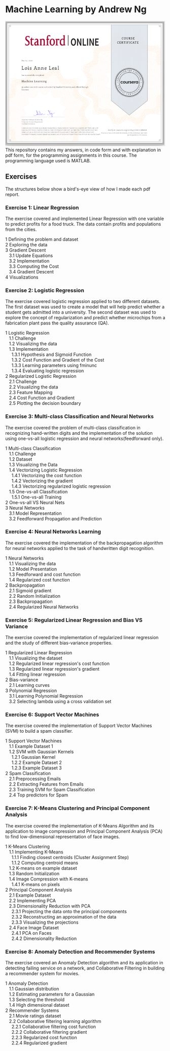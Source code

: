# Machine Learning by Andrew Ng 
![Scholarship Email](/assets/ml-cert.png)
This repository contains my answers, in code form and with explanation in pdf form, for the programming assignments in this course. The programming language used is MATLAB.

## Exercises 
The structures below show a bird's-eye view of how I made each pdf report.

### Exercise 1: Linear Regression
The exercise covered and implemented Linear Regression with one variable to predict profits for a food truck. 
The data contain profits and populations from the cities.

1 Defining the problem and dataset <br>
2 Exploring the data <br>
3 Gradient Descent <br>
&nbsp;&nbsp; 3.1 Update Equations <br>
&nbsp;&nbsp; 3.2 Implementation <br>
&nbsp;&nbsp; 3.3 Computing the Cost <br>
&nbsp;&nbsp; 3.4 Gradient Descent <br>
4 Visualizations <br>

### Exercise 2: Logistic Regression
The exercise covered logistic regression applied to two different datasets. The first dataset was used to create a model that will help predict whether a student gets admitted into a university. The second dataset was used to explore the concept of regularization and predict whether microchips from a fabrication plant pass the quality assurance (QA).

1 Logistic Regression <br>
&nbsp;&nbsp; 1.1 Challenge <br>
&nbsp;&nbsp; 1.2 Visualizing the data <br>
&nbsp;&nbsp; 1.3 Implementation <br>
&nbsp;&nbsp;&nbsp;&nbsp; 1.3.1 Hypothesis and Sigmoid Function <br>
&nbsp;&nbsp;&nbsp;&nbsp; 1.3.2 Cost Function and Gradient of the Cost <br>
&nbsp;&nbsp;&nbsp;&nbsp; 1.3.3 Learning parameters using fminunc <br>
&nbsp;&nbsp;&nbsp;&nbsp; 1.3.4 Evaluating logistic regression <br>
2 Regularized Logistic Regression <br>
&nbsp;&nbsp; 2.1 Challenge <br>
&nbsp;&nbsp; 2.2 Visualizing the data <br>
&nbsp;&nbsp; 2.3 Feature Mapping <br>
&nbsp;&nbsp; 2.4 Cost Function and Gradient <br>
&nbsp;&nbsp; 2.5 Plotting the decision boundary <br>

### Exercise 3: Multi-class Classification and Neural Networks
The exercise covered the problem of multi-class classification in recognizing hand-written digits and the implementation of the solution using one-vs-all logistic regression and neural networks(feedforward only). 

1 Multi-class Classification <br>
&nbsp;&nbsp; 1.1 Challenge <br>
&nbsp;&nbsp; 1.2 Dataset <br>
&nbsp;&nbsp; 1.3 Visualizing the Data <br>
&nbsp;&nbsp; 1.4 Vectorizing Logistic Regression <br>
&nbsp;&nbsp;&nbsp;&nbsp; 1.4.1 Vectorizing the cost function <br>
&nbsp;&nbsp;&nbsp;&nbsp; 1.4.2 Vectorizing the gradient <br>
&nbsp;&nbsp;&nbsp;&nbsp; 1.4.3 Vectorizing regularized logistic regression <br>
&nbsp;&nbsp; 1.5 One-vs-all Classification <br>
&nbsp;&nbsp;&nbsp;&nbsp; 1.5.1 One-vs-all Training <br>
2 One-vs-all VS Neural Nets <br> 
3 Neural Networks <br>
&nbsp;&nbsp; 3.1 Model Representation <br>
&nbsp;&nbsp; 3.2 Feedforward Propagation and Prediction <br>

### Exercise 4: Neural Networks Learning
The exercise covered the implementation of the backpropagation algorithm for neural networks applied to the task of handwritten digit recognition. 

1 Neural Networks <br>
&nbsp;&nbsp; 1.1 Visualizing the data <br>
&nbsp;&nbsp; 1.2 Model Presentation <br>
&nbsp;&nbsp; 1.3 Feedforward and cost function <br>
&nbsp;&nbsp; 1.4 Regularized cost function <br>
2 Backpropagation <br>
&nbsp;&nbsp; 2.1 Sigmoid gradient <br>
&nbsp;&nbsp; 2.2 Random Initialization <br>
&nbsp;&nbsp; 2.3 Backpropagation <br>
&nbsp;&nbsp; 2.4 Regularized Neural Networks <br>

### Exercise 5: Regularized Linear Regression and Bias VS Variance
The exercise covered the implementation of regularized linear regression and the study of different bias-variance properties.

1 Regularized Linear Regression <br>
&nbsp;&nbsp; 1.1 Visualizing the dataset <br>
&nbsp;&nbsp; 1.2 Regularized linear regression's cost function <br>
&nbsp;&nbsp; 1.3 Regularized linear regression's gradient <br>
&nbsp;&nbsp; 1.4 Fitting linear regression <br>
2 Bias-variance <br>
&nbsp;&nbsp; 2.1 Learning curves <br>
3 Polynomial Regression <br>
&nbsp;&nbsp; 3.1 Learning Polynomial Regression <br>
&nbsp;&nbsp; 3.2 Selecting lambda using a cross validation set <br>

### Exercise 6: Support Vector Machines
The exercise covered the implementation of Support Vector Machines (SVM) to build a spam classifier.

1 Support Vector Machines <br>
&nbsp;&nbsp; 1.1 Example Dataset 1 <br>
&nbsp;&nbsp; 1.2 SVM with Gaussian Kernels <br>
&nbsp;&nbsp;&nbsp;&nbsp; 1.2.1 Gaussian Kernel <br>
&nbsp;&nbsp;&nbsp;&nbsp; 1.2.2 Example Dataset 2 <br>
&nbsp;&nbsp;&nbsp;&nbsp; 1.2.3 Example Dataset 3 <br>
2 Spam Classification <br>
&nbsp;&nbsp; 2.1 Preprocessing Emails <br>
&nbsp;&nbsp; 2.2 Extracting Features from Emails <br>
&nbsp;&nbsp; 2.3 Training SVM for Spam Classification <br>
&nbsp;&nbsp; 2.4 Top predictors for Spam <br>

### Exercise 7: K-Means Clustering and Principal Component Analysis
The exercise covered the implementation of K-Means Algorithm and its application to image compression and Principal Component Analysis (PCA) to find low-dimensional representation of face images.

1 K-Means Clustering <br>
&nbsp;&nbsp; 1.1 Implementing K-Means <br>
&nbsp;&nbsp;&nbsp;&nbsp; 1.1.1 Finding closest centroids (Cluster Assignment Step) <br>
&nbsp;&nbsp;&nbsp;&nbsp; 1.1.2 Computing centroid means <br>
&nbsp;&nbsp; 1.2 K-means on example dataset <br>
&nbsp;&nbsp; 1.3 Random Initialization <br>
&nbsp;&nbsp; 1.4 Image Compression with K-means <br>
&nbsp;&nbsp;&nbsp;&nbsp; 1.4.1 K-means on pixels <br>
2 Principal Component Analysis <br>
&nbsp;&nbsp; 2.1 Example Dataset <br>
&nbsp;&nbsp; 2.2 Implementing PCA <br>
&nbsp;&nbsp; 2.3 Dimensionality Reduction with PCA <br>
&nbsp;&nbsp;&nbsp;&nbsp; 2.3.1 Projecting the data onto the principal components <br>
&nbsp;&nbsp;&nbsp;&nbsp; 2.3.2 Reconstructing an approximation of the data <br>
&nbsp;&nbsp;&nbsp;&nbsp; 2.3.3 Visualizing the projections <br>
&nbsp;&nbsp; 2.4 Face Image Dataset <br>
&nbsp;&nbsp;&nbsp;&nbsp; 2.4.1 PCA on Faces <br>
&nbsp;&nbsp;&nbsp;&nbsp; 2.4.2 Dimensionality Reduction <br>

### Exercise 8: Anomaly Detection and Recommender Systems
The exercise covered an Anomaly Detection algorithm and its application in detecting failing service on a network, and Collaborative Filtering in building a recommender system for movies.

1 Anomaly Detection <br>
&nbsp;&nbsp; 1.1 Gaussian distribution <br>
&nbsp;&nbsp; 1.2 Estimating parameters for a Gaussian <br>
&nbsp;&nbsp; 1.3 Selecting the threshold <br>
&nbsp;&nbsp; 1.4 High dimensional dataset <br>
2 Recommender Systems <br>
&nbsp;&nbsp; 2.1 Movie ratings dataset <br>
&nbsp;&nbsp; 2.2 Collaborative filtering learning algorithm <br>
&nbsp;&nbsp;&nbsp;&nbsp; 2.2.1 Collaborative filtering cost function <br>
&nbsp;&nbsp;&nbsp;&nbsp; 2.2.2 Collaborative filtering gradient <br>
&nbsp;&nbsp;&nbsp;&nbsp; 2.2.3 Regularized cost function <br>
&nbsp;&nbsp;&nbsp;&nbsp; 2.2.4 Regularized gradient <br>
